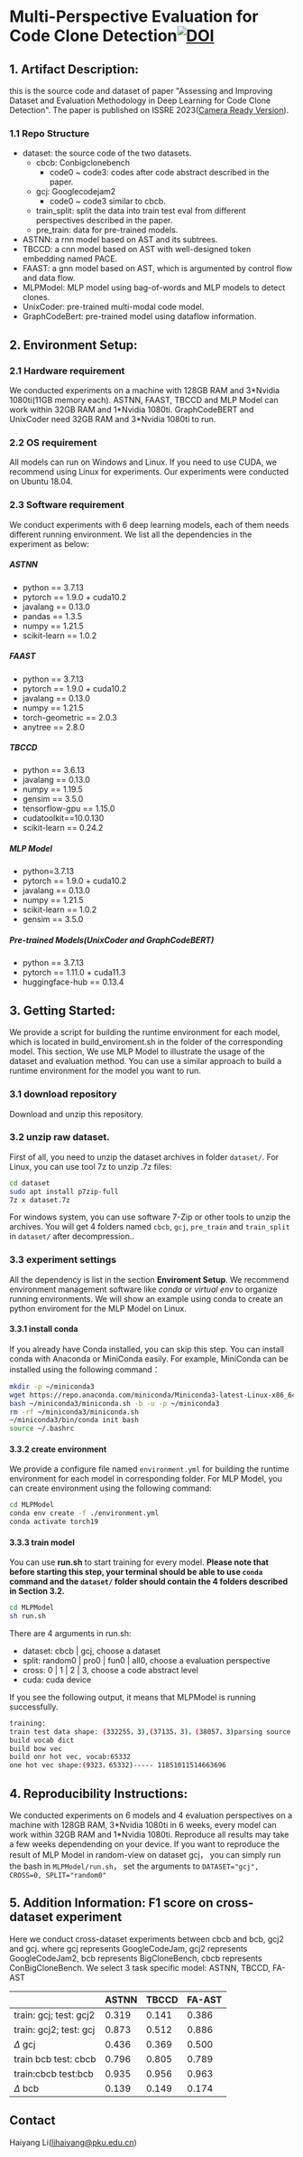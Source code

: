 # Multi-Perspective Evaluation for Code Clone Detection[![DOI](https://zenodo.org/badge/681138002.svg)](https://zenodo.org/badge/latestdoi/681138002)

## 1. Artifact Description:
this is the source code and dataset of paper "Assessing and Improving Dataset and Evaluation
Methodology in Deep Learning for Code Clone
Detection". The paper is published on ISSRE 2023([Camera Ready Version](./paper.pdf)).
### 1.1  Repo Structure
- dataset: the source code of the two datasets.
  - cbcb: Conbigclonebench
    - code0 ~ code3: codes after code abstract described in the paper.
  - gcj:  Googlecodejam2
    - code0 ~ code3 similar to cbcb.
  - train_split: split the data into train test eval from different perspectives described in the paper.
  - pre_train:  data for pre-trained models.
- ASTNN: a rnn model based on AST and its subtrees.
- TBCCD: a cnn model based on AST with well-designed token embedding named PACE.
- FAAST: a gnn model based on AST, which is argumented by control flow and data flow.
- MLPModel: MLP model using bag-of-words and MLP models to detect clones.
- UnixCoder: pre-trained multi-modal code model.
- GraphCodeBert: pre-trained model using dataflow information.

## 2. Environment Setup:
### 2.1 Hardware requirement
We conducted experiments on a machine with 128GB RAM and 3\*Nvidia 1080ti(11GB memory each).  ASTNN, FAAST, TBCCD and MLP Model can work within 32GB RAM and 1\*Nvidia 1080ti.  GraphCodeBERT and UnixCoder need 32GB RAM and 3\*Nvidia 1080ti to run.  
### 2.2 OS requirement
All models can run on  Windows and Linux. If you need to use CUDA, we recommend using Linux for experiments. Our experiments were conducted on Ubuntu 18.04.
### 2.3 Software requirement
We conduct experiments with 6 deep learning models, each of them needs different running environment. We list all the dependencies in the experiment as below:
##### ASTNN
- python == 3.7.13
- pytorch == 1.9.0 + cuda10.2
- javalang == 0.13.0
- pandas == 1.3.5
- numpy == 1.21.5
- scikit-learn == 1.0.2
##### FAAST
- python == 3.7.13
- pytorch == 1.9.0 + cuda10.2
- javalang == 0.13.0
- numpy == 1.21.5
- torch-geometric == 2.0.3
- anytree == 2.8.0
##### TBCCD
- python == 3.6.13
- javalang == 0.13.0
- numpy == 1.19.5
- gensim == 3.5.0
- tensorflow-gpu == 1.15.0
- cudatoolkit==10.0.130 
- scikit-learn == 0.24.2
##### MLP Model
- python=3.7.13
- pytorch == 1.9.0 + cuda10.2
- javalang == 0.13.0
- numpy == 1.21.5
- scikit-learn == 1.0.2
- gensim == 3.5.0
##### Pre-trained Models(UnixCoder and GraphCodeBERT)
- python == 3.7.13
- pytorch == 1.11.0 + cuda11.3
- huggingface-hub == 0.13.4


## 3.  Getting Started:
We provide a script for building the runtime environment for each model, which is located in build_enviroment.sh in the folder of the corresponding model.  This section, We use MLP Model to illustrate the usage of the dataset and evaluation method. You can use a similar approach to build a runtime environment for the model you want to run.
### 3.1 download repository
Download and unzip this repository.
### 3.2  unzip raw dataset.
First of all, you need to unzip the dataset archives in folder `dataset/`.  For Linux, you can use tool 7z to unzip .7z files:
```bash
cd dataset
sudo apt install p7zip-full
7z x dataset.7z
```
For windows system, you can use software 7-Zip or other tools to unzip the archives.  You will get 4 folders named `cbcb`, `gcj`, `pre_train` and `train_split` in `dataset/` after decompression..
### 3.3  experiment settings
All the dependency is list in the section **Enviroment Setup**.  We recommend environment management software like *conda* or *virtual env* to organize running environments.  We will show an example using conda to create an python enviroment for the MLP Model on Linux. 
#### 3.3.1 install conda
If you already have Conda installed, you can skip this step.  You can install conda with Anaconda or MiniConda easily.  For example, MiniConda can be installed using the following command：
```bash
mkdir -p ~/miniconda3
wget https://repo.anaconda.com/miniconda/Miniconda3-latest-Linux-x86_64.sh -O ~/miniconda3/miniconda.sh
bash ~/miniconda3/miniconda.sh -b -u -p ~/miniconda3
rm -rf ~/miniconda3/miniconda.sh
~/miniconda3/bin/conda init bash
source ~/.bashrc
```
#### 3.3.2 create environment
We provide a configure file named `environment.yml` for building the runtime environment for each model in corresponding folder.  For MLP Model, you can create environment using the following command: 
```bash
cd MLPModel
conda env create -f ./environment.yml
conda activate torch19
``` 

#### 3.3.3 train model
You can use **run.sh** to start training for every model. **Please note that before starting this step, your terminal should be able to use  `conda` command and the `dataset/` folder should contain the 4 folders described in Section 3.2.**
```bash
cd MLPModel
sh run.sh
``` 
There are 4 arguments in run.sh:
- dataset: cbcb | gcj, choose a dataset
- split: random0 | pro0 | fun0 | all0, choose a evaluation perspective
- cross: 0 | 1 | 2 | 3, choose a code abstract level
- cuda: cuda device

If you see the following output, it means that MLPModel is running successfully.
```bash
training:
train test data shape: (332255，3),(37135，3)，(38057，3)parsing source code: total count 9323parse finished， success parsing count 9323build sentences
build vocab dict
build bow vec
build onr hot vec, vocab:65332
one hot vec shape:(9323，65332)----- 11851011514663696
```

## 4. Reproducibility Instructions: 
We conducted experiments on 6 models and 4 evaluation perspectives on a machine with 128GB RAM, 3\*Nvidia 1080ti in 6 weeks, every model can work within 32GB RAM and 1\*Nvidia 1080ti.  Reproduce all results may take a few weeks dependending on your device.
If you want to reproduce the result of MLP Model in random-view on dataset gcj， you can simply run the bash in `MLPModel/run.sh`， set the arguments to `DATASET="gcj", CROSS=0, SPLIT="random0"` 



## 5. Addition Information: F1 score on cross-dataset experiment

Here we conduct cross-dataset experiments between cbcb and bcb, gcj2 and gcj.  where gcj represents GoogleCodeJam, gcj2 represents GoogleCodeJam2, bcb represents BigCloneBench, cbcb represents ConBigCloneBench.  We select 3 task specific model: ASTNN, TBCCD, FA-AST

||ASTNN|TBCCD|FA-AST|
|-|-|-|-|
|train: gcj; test: gcj2|0.319|0.141|0.386|
|train: gcj2; test: gcj|0.873|0.512|0.886|
|$\Delta$ gcj   |0.436|0.369|0.500|
|train bcb test: cbcb|0.796|0.805|0.789 |
|train:cbcb test:bcb | 0.935|0.956| 0.963|
|$\Delta$ bcb   | 0.139|0.149|0.174|

## Contact
Haiyang Li(lihaiyang@pku.edu.cn)


